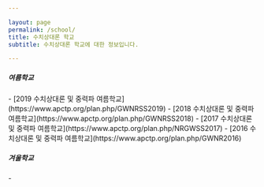 ```yaml
---

layout: page
permalink: /school/
title: 수치상대론 학교
subtitle: 수치상대론 학교에 대한 정보입니다.

---
```


<div class="jumbotron bg-light">
  <h5 class="bold">
    여름학교
  </h5>
</div>
- [2019 수치상대론 및 중력파 여름학교](https://www.apctp.org/plan.php/GWNRSS2019)
- [2018 수치상대론 및 중력파 여름학교](https://www.apctp.org/plan.php/GWNRSS2018)
- [2017 수치상대론 및 중력파 여름학교](https://www.apctp.org/plan.php/NRGWSS2017)
- [2016 수치상대론 및 중력파 여름학교](https://www.apctp.org/plan.php/GWNR2016)

<div class="jumbotron bg-light mt-5">
  <h5 class="bold">
    겨울학교
  </h5>
</div>
-
